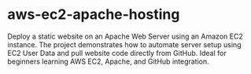 # aws-ec2-apache-hosting
Deploy a static website on an Apache Web Server using an Amazon EC2 instance. The project demonstrates how to automate server setup using EC2 User Data and pull website code directly from GitHub. Ideal for beginners learning AWS EC2, Apache, and GitHub integration.
